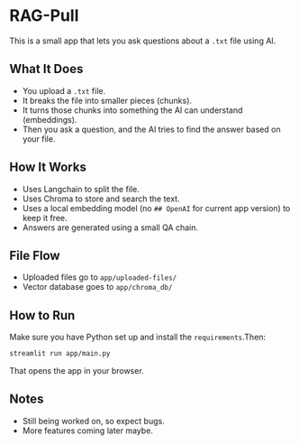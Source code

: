 # RAG-Pull

This is a small app that lets you ask questions about a `.txt` file using AI.

## What It Does

- You upload a `.txt` file.
- It breaks the file into smaller pieces (chunks).
- It turns those chunks into something the AI can understand (embeddings).
- Then you ask a question, and the AI tries to find the answer based on your file.

## How It Works

- Uses Langchain to split the file.
- Uses Chroma to store and search the text.
- Uses a local embedding model (no `## OpenAI` for current app version) to keep it free.
- Answers are generated using a small QA chain.

## File Flow

- Uploaded files go to `app/uploaded-files/`
- Vector database goes to `app/chroma_db/`

## How to Run

Make sure you have Python set up and install the `requirements`.Then:

```bash
streamlit run app/main.py
```

That opens the app in your browser.

## Notes

- Still being worked on, so expect bugs.
- More features coming later maybe.
